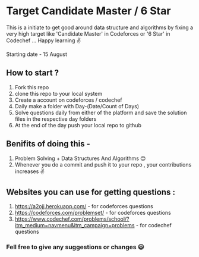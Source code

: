 # Target Candidate Master / 6 Star

This is a initiate to get good around data structure and algorithms by fixing a very high target like 'Candidate Master' in Codeforces or '6 Star' in Codechef ...
Happy learning ✌

Starting date - 15 August


## How to start ?

1. Fork this repo
2. clone this repo to your local system
3. Create a account on codeforces / codechef 
4. Daily make a folder with Day-(Date/Count of Days)
5. Solve questions daily from either of the platform and save the solution files in the respective day folders
6. At the end of the day push your local repo to github


## Benifits of doing this -

1. Problem Solving + Data Structures And Algorithms 😊
2. Whenever you do a commit and push it to your repo , your contributions increases ✌


## Websites you can use for getting questions :

1. https://a2ojj.herokuapp.com/ - for codeforces questions
2. https://codeforces.com/problemset/ - for codeforces questions
3. https://www.codechef.com/problems/school/?itm_medium=navmenu&itm_campaign=problems - for codechef questions






### Fell free to give any suggestions or changes 😃
